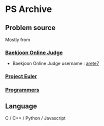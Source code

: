 # PS Archive

## Problem source

Mostly from

### [Baekjoon Online Judge](https://www.acmicpc.net/)

- Baekjoon Online Judge username : [arete7](https://www.acmicpc.net/user/arete7)

### [Project Euler](https://projecteuler.net/)

### [Programmers](https://programmers.co.kr/)

## Language

C / C++ / Python / Javascript
